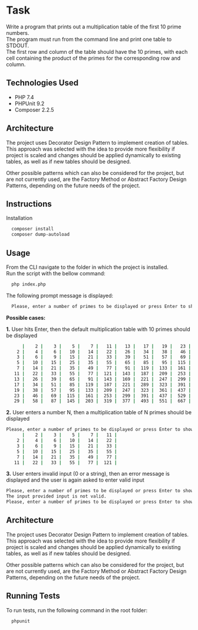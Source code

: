 
# Task

Write a program that prints out a multiplication table of the first 10 prime numbers.\
The program must run from the command line and print one table to STDOUT.\
The first row and column of the table should have the 10 primes, with each cell containing the product of the primes for the corresponding row and column.


## Technologies Used

* PHP 7.4
* PHPUnit 9.2
* Composer 2.2.5


## Architecture

The project uses Decorator Design Pattern to implement creation of tables.\
This approach was selected with the idea to provide more flexibility if project is scaled and changes should be applied dynamically to existing tables, as well as if new tables should be designed.

Other possible patterns which can also be considered for the project, but are not currently used, are the Factory Method or Abstract Factory Design Patterns, depending on the future needs of the project.

## Instructions

Installation

```bash
  composer install
  composer dump-autoload
```
    
## Usage

From the CLI navigate to the folder in which the project is installed.\
Run the script with the bellow command:

```bash
  php index.php
```

The following prompt message is displayed:

```bash
  Please, enter a number of primes to be displayed or press Enter to show the first 10 primes: 
```

**Possible cases:**

**1.** User hits Enter, then the default multiplication table with 10 primes should be displayed

```bash
      |    2 |    3 |    5 |    7 |   11 |   13 |   17 |   19 |   23 |   29 |
    2 |    4 |    6 |   10 |   14 |   22 |   26 |   34 |   38 |   46 |   58 |
    3 |    6 |    9 |   15 |   21 |   33 |   39 |   51 |   57 |   69 |   87 |
    5 |   10 |   15 |   25 |   35 |   55 |   65 |   85 |   95 |  115 |  145 |
    7 |   14 |   21 |   35 |   49 |   77 |   91 |  119 |  133 |  161 |  203 |
   11 |   22 |   33 |   55 |   77 |  121 |  143 |  187 |  209 |  253 |  319 |
   13 |   26 |   39 |   65 |   91 |  143 |  169 |  221 |  247 |  299 |  377 |
   17 |   34 |   51 |   85 |  119 |  187 |  221 |  289 |  323 |  391 |  493 |
   19 |   38 |   57 |   95 |  133 |  209 |  247 |  323 |  361 |  437 |  551 |
   23 |   46 |   69 |  115 |  161 |  253 |  299 |  391 |  437 |  529 |  667 |
   29 |   58 |   87 |  145 |  203 |  319 |  377 |  493 |  551 |  667 |  841 |
```

**2.** User enters a number N, then a multiplication table of N primes should be displayed

```bash
Please, enter a number of primes to be displayed or press Enter to show the first 10 primes: 5
      |    2 |    3 |    5 |    7 |   11 |
    2 |    4 |    6 |   10 |   14 |   22 |
    3 |    6 |    9 |   15 |   21 |   33 |
    5 |   10 |   15 |   25 |   35 |   55 |
    7 |   14 |   21 |   35 |   49 |   77 |
   11 |   22 |   33 |   55 |   77 |  121 |

```

**3.** User enters invalid input (0 or a string), then an error message is displayed and the user is again asked to enter valid input

```bash
Please, enter a number of primes to be displayed or press Enter to show the first 10 primes: 0
The input provided input is not valid.
Please, enter a number of primes to be displayed or press Enter to show the first 10 primes:   
```
## Architecture

The project uses Decorator Design Pattern to implement creation of tables.\
This approach was selected with the idea to provide more flexibility if project is scaled and changes should be applied dynamically to existing tables, as well as if new tables should be designed.

Other possible patterns which can also be considered for the project, but are not currently used, are the Factory Method or Abstract Factory Design Patterns, depending on the future needs of the project.

## Running Tests

To run tests, run the following command in the root folder:

```bash
  phpunit
```

